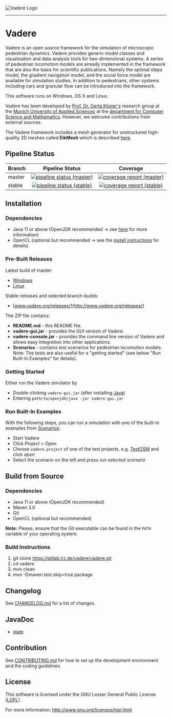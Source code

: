 ![Vadere Logo](vadere.png "Vadere Logo")

---

# Vadere

Vadere is an open source framework for the simulation of microscopic pedestrian dynamics. Vadere provides generic model classes and visualisation and data analysis tools for two-dimensional systems. A series of pedestrian locomotion models are already implemented in the framework that are also the basis for scientific publications. Namely the optimal steps model, the gradient navigation model, and the social force model are available for simulation studies. In addition to pedestrians, other systems including cars and granular flow can be introduced into the framework.

This software runs on Windows, OS X and Linux.

Vadere has been developed by [Prof. Dr. Gerta Köster's](http://www.cs.hm.edu/die_fakultaet/ansprechpartner/professoren/koester/index.de.html)
research group at the [Munich University of Applied Sciences](https://www.hm.edu/) at the
[department for Computer Science and Mathematics](http://cs.hm.edu/).
However, we welcome contributions from external sources. 

The Vadere framework includes a mesh generator for unstructured high-quality 2D meshes called **EikMesh** which is described [here](https://gitlab.lrz.de/vadere/vadere/wikis/eikmesh/Overview). 

## Pipeline Status

| Branch  | Pipeline Status  | Coverage |
|:--------|:----------------:|:--------:| 
| master  | [![pipeline status (master)](https://gitlab.lrz.de/vadere/vadere/badges/master/pipeline.svg)](https://gitlab.lrz.de/vadere/vadere/commits/master) | [![coverage report (master)](https://gitlab.lrz.de/vadere/vadere/badges/master/coverage.svg)](https://gitlab.lrz.de/vadere/vadere/commits/master) |
| stable | [![pipeline status (stable)](https://gitlab.lrz.de/vadere/vadere/badges/stable/pipeline.svg)](https://gitlab.lrz.de/vadere/vadere/commits/stable) | [![coverage report (stable)](https://gitlab.lrz.de/vadere/vadere/badges/stable/coverage.svg)](https://gitlab.lrz.de/vadere/vadere/commits/stable) |

## Installation

### Dependencies

* Java 11 or above (OpenJDK recommended -> see [here](http://www.vadere.org/getting-started/) for more information)
* OpenCL (optional but recommended -> see the [install instructions](https://gitlab.lrz.de/vadere/vadere/tree/master/Documentation/installation/OpenCL-Installation.md) for details)

### Pre-Built Releases

Latest build of master:
* [Windows](http://www.vadere.org/builds/master/vadere.master.windows.zip)
* [Linux](http://www.vadere.org/builds/master/vadere.master.linux.zip)

Stable releases and selected branch-builds:
* [www.vadere.org/releases/](http://www.vadere.org/releases/)

The ZIP file contains:
* **README.md** - this README file. 
* **vadere-gui.jar** - provides the GUI version of Vadere.
* **vadere-console.jar** - provides the command line version of Vadere and allows easy integration into other applications.
* **Scenarios** - contains test scenarios for pedestrian locomotion models. Note: The tests are also useful for a "getting started" (see below "Run Built-In Examples" for details).

### Getting Started

Either run the Vadere simulator by

- Double-clicking `vadere-gui.jar` (after installing [Java](http://www.vadere.org/getting-started/))
- Entering `path/to/openjdk/java -jar vadere-gui.jar`

### Run Built-In Examples

With the following steps, you can run a simulation with one of the built-in examples from [Scenarios](Scenarios):

- Start Vadere 
- Click *Project* > *Open* 
- Choose `vadere.project` of one of the test projects, e.g. [TestOSM](https://gitlab.lrz.de/vadere/vadere/tree/master/Scenarios/ModelTests/TestOSM) and click *open*
- Select the scenario on the left and press *run selected scenario*

## Build from Source

### Dependencies

* Java 11 or above (OpenJDK recommended)
* Maven 3.0
* Git
* OpenCL (optional but recommended)

**Note:** Please, ensure that the Git executable can be found in the `PATH` variable of your operating system.

### Build Instructions

1. git clone https://gitlab.lrz.de/vadere/vadere.git
2. cd vadere
3. mvn clean
4. mvn -Dmaven.test.skip=true package

## Changelog

See [CHANGELOG.md](https://gitlab.lrz.de/vadere/vadere/blob/master/CHANGELOG.md) for a list of changes.

## JavaDoc

- [state](http://www.vadere.org/javadoc/state/index.html)

## Contribution

See [CONTRIBUTING.md](https://gitlab.lrz.de/vadere/vadere/blob/master/CONTRIBUTING.md) for how to set up the development environment and the coding guidelines.

## License

This software is licensed under the GNU Lesser General Public License ([LGPL](https://gitlab.lrz.de/vadere/vadere/blob/master/LICENSE)).

For more information: http://www.gnu.org/licenses/lgpl.html
